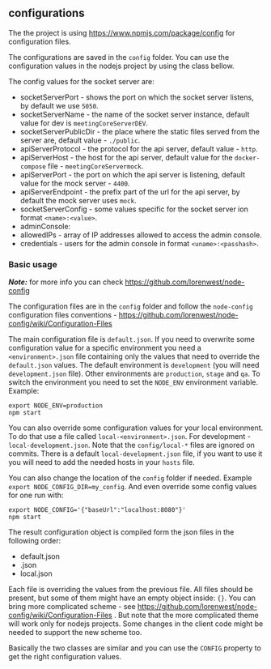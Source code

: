 ## configurations

The the project is using https://www.npmjs.com/package/config for configuration files.

The configurations are saved in the `config` folder. You can use the configuration values in the nodejs project by using the class bellow.

The config values for the socket server are:
- socketServerPort - shows the port on which the socket server listens, by default we use `5050`.
- socketServerName - the name of the socket server instance, default value for dev is `meetingCoreServerDEV`.
- socketServerPublicDir - the place where the static files served from the server are, default value - `./public`.
- apiServerProtocol - the protocol for the api server, default value - `http`.
- apiServerHost - the host for the api server, default value for the `docker-compose` file - `meetingCoreServermock`.
- apiServerPort - the port on which the api server is listening, default value for the mock server - `4400`.
- apiServerEndpoint - the prefix part of the url for the api server, by default the mock server uses `mock`.
- socketServerConfig - some values specific for the socket server ion format `<name>:<value>`.
- adminConsole:
 - allowedIPs - array of IP addresses allowed to access the admin console.
 - credentials - users for the admin console in format `<uname>:<passhash>`.

### Basic usage
***Note:*** for more info you can check https://github.com/lorenwest/node-config

The configuration files are in the `config` folder and follow the `node-config` configuration files conventions - https://github.com/lorenwest/node-config/wiki/Configuration-Files

The main configuration file is `default.json`. If you need to overwrite some configuration value for a specific environment you need a `<environment>.json` file containing only the values that need to override the `default.json` values. The default environment is `development` (you will need `development.json` file). Other environments are `production`, `stage` and `qa`. To switch the environment you need to set the `NODE_ENV` environment variable. Example:

```
export NODE_ENV=production
npm start
```

You can also override some configuration values for your local environment. To do that use a file called `local-<environment>.json`. For development - `local-development.json`. Note that the `config/local-*` files are ignored on commits. There is a default `local-development.json` file, if you want to use it you will need to add the needed hosts in your `hosts` file.

You can also change the location of the `config` folder if needed. Example `export NODE_CONFIG_DIR=my_config`. And even override some config values for one run with:

```
export NODE_CONFIG='{"baseUrl":"localhost:8080"}'
npm start
```

The result configuration object is compiled form the json files in the following order:
- default.json
- <environment>.json
- local.json

Each file is overriding the values from the previous file. All files should be present, but some of them might have an empty object inside: `{}`. You can bring more complicated scheme - see https://github.com/lorenwest/node-config/wiki/Configuration-Files . But note that the more complicated theme will work only for nodejs projects. Some changes in the client code might be needed to support the new scheme too.

Basically the two classes are similar and you can use the `CONFIG` property to get the right configuration values.

